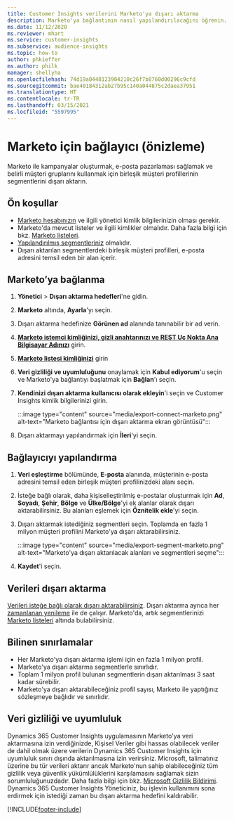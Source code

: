 ```yaml
---
title: Customer Insights verilerini Marketo'ya dışarı aktarma
description: Marketo'ya bağlantının nasıl yapılandırılacağını öğrenin.
ms.date: 11/12/2020
ms.reviewer: mhart
ms.service: customer-insights
ms.subservice: audience-insights
ms.topic: how-to
author: phkieffer
ms.author: philk
manager: shellyha
ms.openlocfilehash: 74d19a0448123904210c26f7b8760d00296c9cfd
ms.sourcegitcommit: bae40184312ab27b95c140a044875c2daea37951
ms.translationtype: HT
ms.contentlocale: tr-TR
ms.lasthandoff: 03/15/2021
ms.locfileid: "5597995"
---
```

# <a name="connector-for-marketo-preview"></a>Marketo için bağlayıcı (önizleme)

Marketo ile kampanyalar oluşturmak, e-posta pazarlaması sağlamak ve belirli müşteri gruplarını kullanmak için birleşik müşteri profillerinin segmentlerini dışarı aktarın.

## <a name="prerequisites"></a>Ön koşullar

-   [Marketo hesabınızın](https://login.marketo.com/) ve ilgili yönetici kimlik bilgilerinizin olması gerekir.
-   Marketo'da mevcut listeler ve ilgili kimlikler olmalıdır. Daha fazla bilgi için bkz. [Marketo listeleri](https://docs.marketo.com/display/public/DOCS/Understanding+Static+Lists).
-   [Yapılandırılmış segmentleriniz](segments.md) olmalıdır.
-   Dışarı aktarılan segmentlerdeki birleşik müşteri profilleri, e-posta adresini temsil eden bir alan içerir.

## <a name="connect-to-marketo"></a>Marketo’ya bağlanma

1. **Yönetici** > **Dışarı aktarma hedefleri**'ne gidin.

1. **Marketo** altında, **Ayarla**'yı seçin.

1. Dışarı aktarma hedefinize **Görünen ad** alanında tanınabilir bir ad verin.

1. **[Marketo istemci kimliğinizi, gizli anahtarınızı ve REST Uç Nokta Ana Bilgisayar Adınızı](https://developers.marketo.com/rest-api/authentication/)** girin.

1. **[Marketo listesi kimliğinizi](https://docs.marketo.com/display/public/DOCS/Understanding+Static+Lists)** girin 

1. **Veri gizliliği ve uyumluluğunu** onaylamak için **Kabul ediyorum**'u seçin ve Marketo'ya bağlantıyı başlatmak için **Bağlan**'ı seçin.

1. **Kendinizi dışarı aktarma kullanıcısı olarak ekleyin**'i seçin ve Customer Insights kimlik bilgilerinizi girin.

   :::image type="content" source="media/export-connect-marketo.png" alt-text="Marketo bağlantısı için dışarı aktarma ekran görüntüsü":::

1. Dışarı aktarmayı yapılandırmak için **İleri**'yi seçin.

## <a name="configure-the-connector"></a>Bağlayıcıyı yapılandırma

1. **Veri eşleştirme** bölümünde, **E-posta** alanında, müşterinin e-posta adresini temsil eden birleşik müşteri profilinizdeki alanı seçin. 

1. İsteğe bağlı olarak, daha kişiselleştirilmiş e-postalar oluşturmak için **Ad**, **Soyadı**, **Şehir**, **Bölge** ve **Ülke/Bölge**'yi ek alanlar olarak dışarı aktarabilirsiniz. Bu alanları eşlemek için **Öznitelik ekle**'yi seçin.

1. Dışarı aktarmak istediğiniz segmentleri seçin. Toplamda en fazla 1 milyon müşteri profilini Marketo'ya dışarı aktarabilirsiniz.

   :::image type="content" source="media/export-segment-marketo.png" alt-text="Marketo'ya dışarı aktarılacak alanları ve segmentleri seçme":::

1. **Kaydet**'i seçin.

## <a name="export-the-data"></a>Verileri dışarı aktarma

[Verileri isteğe bağlı olarak dışarı aktarabilirsiniz](export-destinations.md). Dışarı aktarma ayrıca her [zamanlanan yenileme](system.md#schedule-tab) ile de çalışır. Marketo'da, artık segmentlerinizi [Marketo listeleri](ttps://docs.marketo.com/display/public/DOCS/Understanding+Static+Lists) altında bulabilirsiniz.

## <a name="known-limitations"></a>Bilinen sınırlamalar

- Her Marketo'ya dışarı aktarma işlemi için en fazla 1 milyon profil.
- Marketo'ya dışarı aktarma segmentlerle sınırlıdır.
- Toplam 1 milyon profil bulunan segmentlerin dışarı aktarılması 3 saat kadar sürebilir. 
- Marketo'ya dışarı aktarabileceğiniz profil sayısı, Marketo ile yaptığınız sözleşmeye bağlıdır ve sınırlıdır.

## <a name="data-privacy-and-compliance"></a>Veri gizliliği ve uyumluluk

Dynamics 365 Customer Insights uygulamasının Marketo'ya veri aktarmasına izin verdiğinizde, Kişisel Veriler gibi hassas olabilecek veriler de dahil olmak üzere verilerin Dynamics 365 Customer Insights için uyumluluk sınırı dışında aktarılmasına izin verirsiniz. Microsoft, talimatınız üzerine bu tür verileri aktarır ancak Marketo'nun sahip olabileceğiniz tüm gizlilik veya güvenlik yükümlülüklerini karşılamasını sağlamak sizin sorumluluğunuzdadır. Daha fazla bilgi için bkz. [Microsoft Gizlilik Bildirimi](https://go.microsoft.com/fwlink/?linkid=396732).
Dynamics 365 Customer Insights Yöneticiniz, bu işlevin kullanımını sona erdirmek için istediği zaman bu dışarı aktarma hedefini kaldırabilir.


[!INCLUDE[footer-include](../includes/footer-banner.md)]